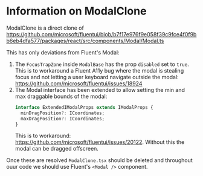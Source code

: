 # Information on ModalClone

ModalClone is a direct clone of https://github.com/microsoft/fluentui/blob/b7f17e976f9e058f39c9fce4f0f9bb6eb4dfa577/packages/react/src/components/Modal/Modal.ts

This has only deviations from Fluent's Modal:
1. The `FocusTrapZone` inside `ModalBase` has the prop `disabled` set to `true`.
    This is to workaround a Fluent A11y bug where the modal is stealing focus and not letting a user keyboard navigate outside the modal: https://github.com/microsoft/fluentui/issues/18924
2. The Modal interface has been extended to allow setting the min and max draggable bounds of the modal:
    ```ts
    interface ExtendedIModalProps extends IModalProps {
      minDragPosition?: ICoordinates;
      maxDragPosition?: ICoordinates;
    }
    ```
    This is to workaround: https://github.com/microsoft/fluentui/issues/20122. Without this the modal can be dragged offscreen.

Once these are resolved `ModalClone.tsx` should be deleted and throughout ouur code we should use Fluent's `<Modal />` component.
